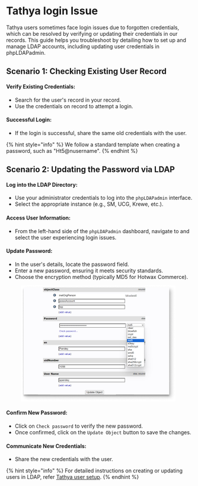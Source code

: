 # Tathya login Issue

Tathya users sometimes face login issues due to forgotten credentials, which can be resolved by verifying or updating their credentials in our records. This guide helps you troubleshoot by detailing how to set up and manage LDAP accounts, including updating user credentials in phpLDAPadmin.

## Scenario 1: Checking Existing User Record

#### Verify Existing Credentials:

* Search for the user's record in your record.
* Use the credentials on record to attempt a login.

#### Successful Login:

* If the login is successful, share the same old credentials with the user.

{% hint style="info" %}
We follow a standard template when creating a password, such as "Ht5@nusername".
{% endhint %}

## Scenario 2: Updating the Password via LDAP

#### Log into the LDAP Directory:

* Use your administrator credentials to log into the `phpLDAPadmin` interface.
* Select the appropriate instance (e.g., SM, UCG, Krewe, etc.).

#### Access User Information:

* From the left-hand side of the `phpLDAPadmin` dashboard, navigate to and select the user experiencing login issues.

#### Update Password:

* In the user's details, locate the password field.
* Enter a new password, ensuring it meets security standards.
* Choose the encryption method (typically MD5 for Hotwax Commerce).



<figure><img src="../.gitbook/assets/ldap (1).png" alt=""><figcaption></figcaption></figure>

#### Confirm New Password:

* Click on `Check password` to verify the new password.
* Once confirmed, click on the `Update Object` button to save the changes.

#### Communicate New Credentials:

* Share the new credentials with the user.

{% hint style="info" %}
For detailed instructions on creating or updating users in LDAP, refer [Tathya user setup](../tathya/userCreation/setupLDAPaccount.md).
{% endhint %}
